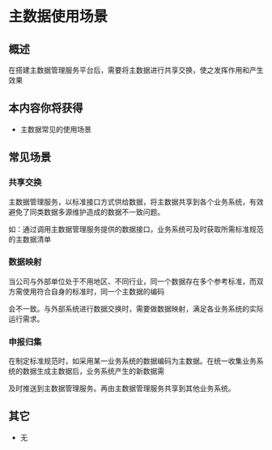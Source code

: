 # 主数据使用场景

## 概述

在搭建主数据管理服务平台后，需要将主数据进行共享交换，使之发挥作用和产生效果

## 本内容你将获得

- 主数据常见的使用场景

## 常见场景

### 共享交换

主数据管理服务，以标准接口方式供给数据，将主数据共享到各个业务系统，有效避免了同类数据多源维护造成的数据不一致问题。

如：通过调用主数据管理服务提供的数据接口，业务系统可及时获取所需标准规范的主数据清单

### 数据映射

当公司与外部单位处于不用地区、不同行业，同一个数据存在多个参考标准，而双方需使用符合自身的标准时，同一个主数据的编码

会不一致。与外部系统进行数据交换时，需要做数据映射，满足各业务系统的实际运行需求。

### 申报归集

在制定标准规范时，如采用某一业务系统的数据编码为主数据。在统一收集业务系统的数据生成主数据后，业务系统产生的新数据需

及时推送到主数据管理服务。再由主数据管理服务共享到其他业务系统。



## 其它

- 无